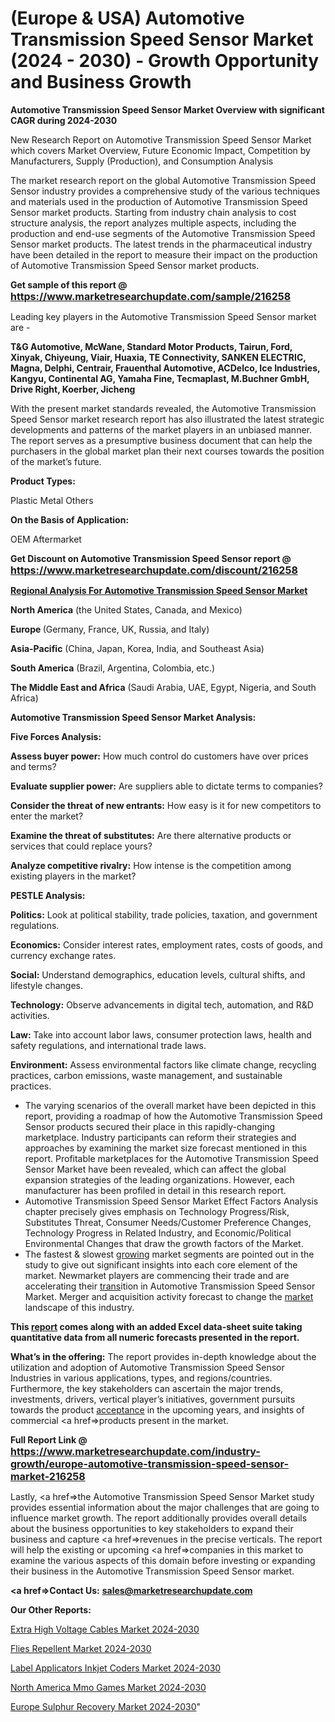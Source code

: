 # (Europe & USA) Automotive Transmission Speed Sensor Market (2024 - 2030) - Growth Opportunity and Business Growth

<strong>Automotive Transmission Speed Sensor Market Overview with significant CAGR during 2024-2030</strong>

New Research Report on Automotive Transmission Speed Sensor Market which covers Market Overview, Future Economic Impact, Competition by Manufacturers, Supply (Production), and Consumption Analysis

The market research report on the global Automotive Transmission Speed Sensor industry provides a comprehensive study of the various techniques and materials used in the production of Automotive Transmission Speed Sensor market products. Starting from industry chain analysis to cost structure analysis, the report analyzes multiple aspects, including the production and end-use segments of the Automotive Transmission Speed Sensor market products. The latest trends in the pharmaceutical industry have been detailed in the report to measure their impact on the production of Automotive Transmission Speed Sensor market products.

<strong>Get sample of this report @ <a href=https://www.marketresearchupdate.com/sample/216258><font size=3 color=#0000ff>https://www.marketresearchupdate.com/sample/216258</font></a></strong>

Leading key players in the Automotive Transmission Speed Sensor market are -

<strong>T&G Automotive, McWane, Standard Motor Products, Tairun, Ford, Xinyak, Chiyeung, Viair, Huaxia, TE Connectivity, SANKEN ELECTRIC, Magna, Delphi, Centrair, Frauenthal Automotive, ACDelco, Ice Industries, Kangyu, Continental AG, Yamaha Fine, Tecmaplast, M.Buchner GmbH, Drive Right, Koerber, Jicheng</strong>

With the present market standards revealed, the Automotive Transmission Speed Sensor market research report has also illustrated the latest strategic developments and patterns of the market players in an unbiased manner. The report serves as a presumptive business document that can help the purchasers in the global market plan their next courses towards the position of the market’s future.

<strong>Product Types:</strong>

Plastic
Metal
Others

<strong>On the Basis of Application:</strong>

OEM
Aftermarket

<strong>Get Discount on Automotive Transmission Speed Sensor report @ <a href=https://www.marketresearchupdate.com/discount/216258><font size=3 color=#0000ff>https://www.marketresearchupdate.com/discount/216258</font></a></strong>

<strong><u><b>Regional Analysis For Automotive Transmission Speed Sensor Market</b></u></strong>

<strong><b>North America</b></strong> (the United States, Canada, and Mexico)

<strong><b>Europe </b></strong>(Germany, France, UK, Russia, and Italy)

<strong><b>Asia-Pacific</b></strong> (China, Japan, Korea, India, and Southeast Asia)

<strong><b>South America</b></strong> (Brazil, Argentina, Colombia, etc.)

<strong><b>The Middle East and Africa</b></strong> (Saudi Arabia, UAE, Egypt, Nigeria, and South Africa)

<strong>Automotive Transmission Speed Sensor Market Analysis:</strong>

<strong>Five Forces Analysis:</strong>

<strong>Assess buyer power:</strong> How much control do customers have over prices and terms?

<strong>Evaluate supplier power:</strong> Are suppliers able to dictate terms to companies?

<strong>Consider the threat of new entrants:</strong> How easy is it for new competitors to enter the market?

<strong>Examine the threat of substitutes:</strong> Are there alternative products or services that could replace yours?

<strong>Analyze competitive rivalry:</strong> How intense is the competition among existing players in the market?

<strong>PESTLE Analysis:</strong>

<strong>Politics:</strong> Look at political stability, trade policies, taxation, and government regulations.

<strong>Economics:</strong> Consider interest rates, employment rates, costs of goods, and currency exchange rates.

<strong>Social:</strong> Understand demographics, education levels, cultural shifts, and lifestyle changes.

<strong>Technology:</strong> Observe advancements in digital tech, automation, and R&D activities.

<strong>Law:</strong> Take into account labor laws, consumer protection laws, health and safety regulations, and international trade laws.

<strong>Environment:</strong> Assess environmental factors like climate change, recycling practices, carbon emissions, waste management, and sustainable practices.

<ul>
  <li>The varying scenarios of the overall market have been depicted in this report, providing a roadmap of how the Automotive Transmission Speed Sensor products secured their place in this rapidly-changing marketplace. Industry participants can reform their strategies and approaches by examining the market size forecast mentioned in this report. Profitable marketplaces for the Automotive Transmission Speed Sensor Market have been revealed, which can affect the global expansion strategies of the leading organizations. However, each manufacturer has been profiled in detail in this research report.</li>
  <li>Automotive Transmission Speed Sensor Market Effect Factors Analysis chapter precisely gives emphasis on Technology Progress/Risk, Substitutes Threat, Consumer Needs/Customer Preference Changes, Technology Progress in Related Industry, and Economic/Political Environmental Changes that draw the growth factors of the Market.</li>
  <li>The fastest &amp; slowest <a href=ASDF991299>growing</a> market segments are pointed out in the study to give out significant insights into each core element of the market. Newmarket players are commencing their trade and are accelerating their <a href=>trans</a>ition in Automotive Transmission Speed Sensor Market. Merger and acquisition activity forecast to change the <a href=>market</a> landscape of this industry.</li>
</ul>
<strong>This <a href=>report</a> comes along with an added Excel data-sheet suite taking quantitative data from all numeric forecasts presented in the report.</strong>

<strong>What’s in the offering:</strong> The report provides in-depth knowledge about the utilization and adoption of Automotive Transmission Speed Sensor Industries in various applications, types, and regions/countries. Furthermore, the key stakeholders can ascertain the major trends, investments, drivers, vertical player’s initiatives, government pursuits towards the product <a href=ASDF881288>acceptance</a> in the upcoming years, and insights of commercial <a href=>products</a> present in the market.

<strong>Full Report Link @ <a href=https://www.marketresearchupdate.com/industry-growth/europe-automotive-transmission-speed-sensor-market-216258><font size=3 color=#0000ff>https://www.marketresearchupdate.com/industry-growth/europe-automotive-transmission-speed-sensor-market-216258</font></a></strong>

Lastly, <a href=>the</a> Automotive Transmission Speed Sensor Market study provides essential information about the major challenges that are going to influence market growth. The report additionally provides overall details about the business opportunities to key stakeholders to expand their business and capture <a href=>revenues</a> in the precise verticals. The report will help the existing or upcoming <a href=>companies</a> in this market to examine the various aspects of this domain before investing or expanding their business in the Automotive Transmission Speed Sensor market.

<strong><a href=><strong>Contact Us:</strong></a></strong>
<strong>sales@marketresearchupdate.com</strong>

<strong>Our Other Reports:</strong>

<a href=https://www.linkedin.com/pulse/extra-high-voltage-cables-market-2023-future>Extra High Voltage Cables Market 2024-2030</a>

<a href=https://www.linkedin.com/pulse/flies-repellent-market-2023-remarking-enormous>Flies Repellent Market 2024-2030</a>

<a href=https://www.linkedin.com/pulse/label-applicators-inkjet-coders-market-1f>Label Applicators Inkjet Coders Market 2024-2030</a>

<a href=https://www.linkedin.com/pulse/north-america-mmo-games-market-size-htdkf/>North America Mmo Games Market 2024-2030</a>

<a href=https://www.linkedin.com/pulse/europe-sulphur-recovery-market-research-report-fdygf/>Europe Sulphur Recovery Market 2024-2030</a>"
